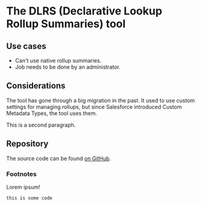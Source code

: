 # The DLRS (Declarative Lookup Rollup Summaries) tool

## Use cases

* Can't use native rollup summaries.
* Job needs to be done by an administrator.

## Considerations

The tool has gone through a big migration in the past. It used to use custom settings for managing rollups, but since Salesforce introduced Custom Metadata Types, the tool uses them.

This is a second paragraph.

## Repository

The source code can be found [on GitHub](https://github.com/afawcett/declarative-lookup-rollup-summaries/).

### Footnotes

Lorem ipsum!


```
this is some code
```